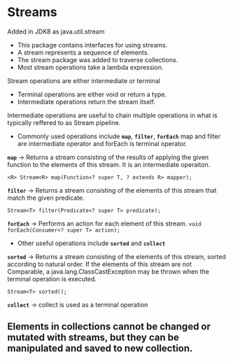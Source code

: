 # Streams

Added in JDK8 as java.util.stream

* This package contains interfaces for using streams.
* A stream represents a sequence of elements.
* The stream package was added to traverse collections.
* Most stream operations take a lambda expression.

Stream operations are either intermediate or terminal
* Terminal operations are either void or return a type.
* Intermediate operations return the stream itself.

Intermediate operations are useful to chain multiple operations in what is typically reffered to as Stream pipeline.

* Commonly used operations include **`map`**, **`filter`**, **`forEach`**
map and filter are intermediate operator and forEach is terminal operator.

**`map`** -> Returns a stream consisting of the results of applying the given
             function to the elements of this stream. It is an intermediate operaiton.

`<R> Stream<R> map(Function<? super T, ? extends R> mapper);`

**`filter`** -> Returns a stream consisting of the elements of this stream that match
                the given predicate.

`Stream<T> filter(Predicate<? super T> predicate);`

**`forEach`** -> Performs an action for each element of this stream.
`void forEach(Consumer<? super T> action);`


* Other useful operations include **`sorted`** and **`collect`**

**`sorted`** -> Returns a stream consisting of the elements of this stream, sorted
                according to natural order.  If the elements of this stream are not
                Comparable, a  java.lang.ClassCastException may be thrown
                when the terminal operation is executed.

`Stream<T> sorted();`

**`collect`** -> collect is used as a terminal operation

## Elements in collections cannot be changed or mutated with streams, but they can be manipulated and saved to new collection.


